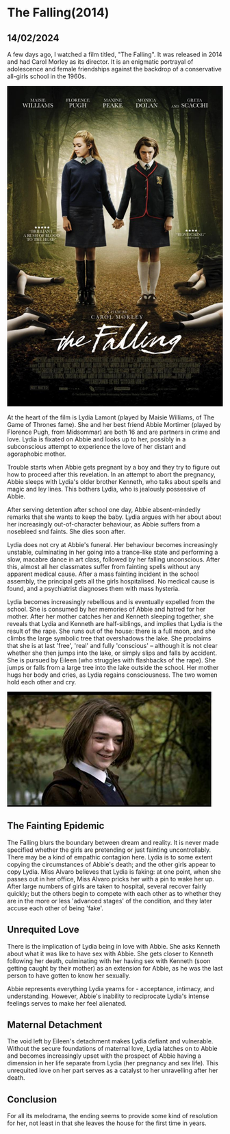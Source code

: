 # The Falling(2014)
## 14/02/2024

A few days ago, I watched a film titled, "The Falling". It was released in 2014 and had Carol Morley as its director. It is an enigmatic portrayal of adolescence and female friendships against the backdrop of a conservative all-girls school in the 1960s. 

![The Movie](https://github.com/CodingLife1024/blog-content/blob/main/images/fall1.jpg?raw=true)


At the heart of the film is Lydia Lamont (played by Maisie Williams, of The Game of Thrones fame). She and her best friend Abbie Mortimer (played by Florence Pugh, from Midsommar) are both 16 and are partners in crime and love. Lydia is fixated on Abbie and looks up to her, possibly in a subconscious attempt to experience the love of her distant and agoraphobic mother. 

Trouble starts when Abbie gets pregnant by a boy and they try to figure out how to proceed after this revelation. In an attempt to abort the pregnancy, Abbie sleeps with Lydia's older brother Kenneth, who talks about spells and magic and ley lines. This bothers Lydia, who is jealously possessive of Abbie.

After serving detention after school one day, Abbie absent-mindedly remarks that she wants to keep the baby. Lydia argues with her about about her increasingly out-of-character behaviour, as Abbie suffers from a nosebleed snd faints. She dies soon after.

Lydia does not cry at Abbie's funeral. Her behaviour becomes increasingly unstable, culminating in her going into a trance-like state and performing a slow, macabre  dance in art class, followed by her falling unconscious. After this, almost all her classmates suffer from fainting spells without any apparent medical cause. After a mass fainting incident in the school assembly, the principal gets all the girls hospitalised. No medical cause is found, and a psychiatrist diagnoses them with mass hysteria. 

Lydia becomes increasingly rebellious and is eventually expelled from the school. She is consumed by her memories of Abbie and hatred for her mother. After her mother catches her and Kenneth sleeping together, she reveals that Lydia and Kenneth are half-siblings, and implies that Lydia is the result of the rape. She runs out of the house: there is a full moon, and she climbs the large symbolic tree that overshadows the lake. She proclaims that she is at last 'free', 'real' and fully 'conscious' – although it is not clear whether she then jumps into the lake, or simply slips and falls by accident. She is pursued by Eileen (who struggles with flashbacks of the rape). She jumps or falls from a large tree into the lake outside the school. Her mother hugs her body and cries, as Lydia regains consciousness. The two women hold each other and cry. 

![Lydia](https://github.com/CodingLife1024/blog-content/blob/main/images/fall2.jpg?raw=true)

## The Fainting Epidemic

The Falling blurs the boundary between dream and reality. It is never made specified whether the girls are pretending or just fainting uncontrollably. There may be a kind of empathic contagion here. Lydia is to some extent copying the circumstances of Abbie's death; and the other girls appear to copy Lydia. Miss Alvaro believes that Lydia is faking: at one point, when she passes out in her office, Miss Alvaro pricks her with a pin to wake her up.  After large numbers of girls are taken to hospital, several recover fairly quickly; but the others begin to compete with each other as to whether they are in the more or less 'advanced stages' of the condition, and they later accuse each other of being 'fake'. 

## Unrequited Love

There is the implication of Lydia being in love with Abbie. She asks Kenneth about what it was like to have sex with Abbie. She gets closer to Kenneth following her death, culminating with her having sex with Kenneth (soon getting caught by their mother) as an extension for Abbie, as he was the last person to have gotten to know her sexually. 

Abbie represents everything Lydia yearns for - acceptance, intimacy, and understanding. However, Abbie's inability to reciprocate Lydia's intense feelings serves to make her feel alienated. 

## Maternal Detachment

The void left by Eileen's detachment makes Lydia defiant and vulnerable. Without the secure foundations of maternal love, Lydia latches on to Abbie and becomes increasingly upset with the prospect of Abbie having a dimension in her life separate from Lydia (her pregnancy and sex life). This unrequited love on her part serves as a catalyst to her unravelling after her death. 

## Conclusion

For all its melodrama, the ending seems to provide some kind of resolution for her, not least in that she leaves the house for the first time in years.         

